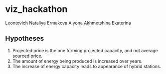 # viz_hackathon

Leontovich Nataliya
Ermakova Alyona
Akhmetshina Ekaterina

## Hypotheses
1. Projected price is the one forming projected capacity, and not average sourced price.
2. The amount of energy being produced is increased over years.
3. The increase of energy capacity leads to appearance of hybrid stations.
